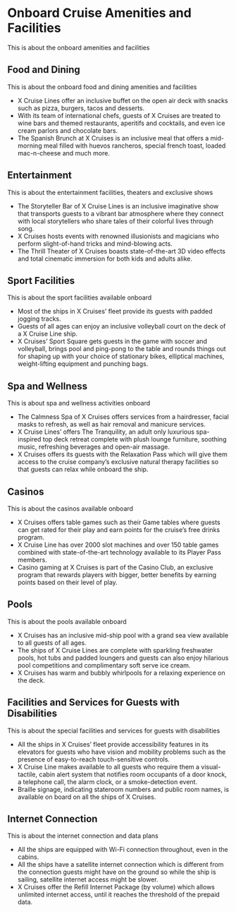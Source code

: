 # Onboard Cruise Amenities and Facilities

This is about the onboard amenities and facilities

## Food and Dining

This is about the onboard food and dining amenities and facilities

- X Cruise Lines offer an inclusive buffet on the open air deck with snacks such as pizza, burgers, tacos and desserts.
- With its team of international chefs, guests of X Cruises are treated to wine bars and themed restaurants, aperitifs and cocktails, and even ice cream parlors and chocolate bars.
- The Spanish Brunch at X Cruises is an inclusive meal that offers a mid-morning meal filled with huevos rancheros, special french toast, loaded mac-n-cheese and much more.

## Entertainment

This is about the entertainment facilities, theaters and exclusive shows

- The Storyteller Bar of X Cruise Lines is an inclusive imaginative show that transports guests to a vibrant bar atmosphere where they connect with local storytellers who share tales of their colorful lives through song.
- X Cruises hosts events with renowned illusionists and magicians who perform slight-of-hand tricks and mind-blowing acts.
- The Thrill Theater of X Cruises boasts state-of-the-art 3D video effects and total cinematic immersion for both kids and adults alike.

## Sport Facilities

This is about the sport facilities available onboard

- Most of the ships in X Cruises’ fleet provide its guests with padded jogging tracks.
- Guests of all ages can enjoy an inclusive volleyball court on the deck of a X Cruise Line ship.
- X Cruises’ Sport Square gets guests in the game with soccer and volleyball, brings pool and ping-pong to the table and rounds things out for shaping up with your choice of stationary bikes, elliptical machines, weight-lifting equipment and punching bags.

## Spa and Wellness

This is about spa and wellness activities onboard

- The Calmness Spa of X Cruises offers services from a hairdresser, facial masks to refresh, as well as hair removal and manicure services.
- X Cruise Lines’ offers The Tranquility, an adult only luxurious spa-inspired top deck retreat complete with plush lounge furniture, soothing music, refreshing beverages and open-air massage.
- X Cruises offers its guests with the Relaxation Pass which will give them access to the cruise company’s exclusive natural therapy facilities so that guests can relax while onboard the ship.

## Casinos

This is about the casinos available onboard

- X Cruises offers table games such as their Game tables where guests can get rated for their play and earn points for the cruise’s free drinks program.
- X Cruise Line has over 2000 slot machines and over 150 table games combined with state-of-the-art technology available to its Player Pass members.
- Casino gaming at X Cruises is part of the Casino Club, an exclusive program that rewards players with bigger, better benefits by earning points based on their level of play.

## Pools

This is about the pools available onboard

- X Cruises has an inclusive mid-ship pool with a grand sea view available to all guests of all ages.
- The ships of X Cruise Lines are complete with sparkling freshwater pools, hot tubs and padded loungers and guests can also enjoy hilarious pool competitions and complimentary soft serve ice cream.
- X Cruises has warm and bubbly whirlpools for a relaxing experience on the deck.

## Facilities and Services for Guests with Disabilities

This is about the special facilities and services for guests with disabilities

- All the ships in X Cruises’ fleet provide accessibility features in its elevators for guests who have vision and mobility problems such as the presence of easy-to-reach touch-sensitive controls.
- X Cruise Line makes available to all guests who require them a visual-tactile, cabin alert system that notifies room occupants of a door knock, a telephone call, the alarm clock, or a smoke-detection event.
- Braille signage, indicating stateroom numbers and public room names, is available on board on all the ships of X Cruises.

## Internet Connection

This is about the internet connection and data plans

- All the ships are equipped with Wi-Fi connection throughout, even in the cabins.
- All the ships have a satellite internet connection which is different from the connection guests might have on the ground so while the ship is sailing, satellite internet access might be slower.
- X Cruises offer the Refill Internet Package (by volume) which allows unlimited internet access, until it reaches the threshold of the prepaid data.